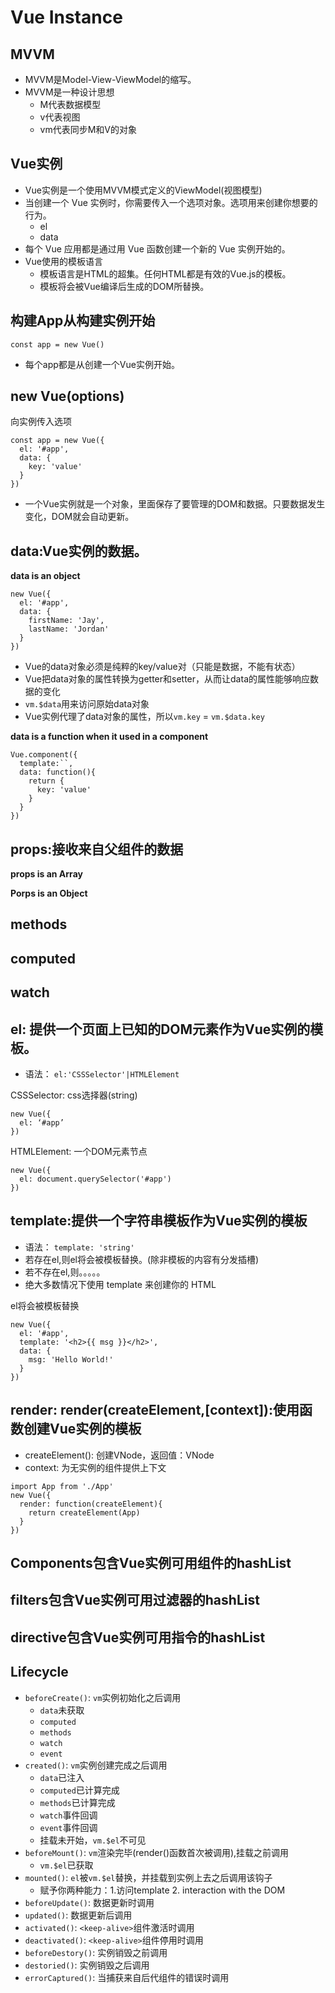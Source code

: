 # Vue Instance

## MVVM
- MVVM是Model-View-ViewModel的缩写。
- MVVM是一种设计思想
  - M代表数据模型
  - v代表视图
  - vm代表同步M和V的对象

## Vue实例
- Vue实例是一个使用MVVM模式定义的ViewModel(视图模型)
- 当创建一个 Vue 实例时，你需要传入一个选项对象。选项用来创建你想要的行为。
  - el
  - data
- 每个 Vue 应用都是通过用 Vue 函数创建一个新的 Vue 实例开始的。
- Vue使用的模板语言
  - 模板语言是HTML的超集。任何HTML都是有效的Vue.js的模板。
  - 模板将会被Vue编译后生成的DOM所替换。

## 构建App从构建实例开始
```
const app = new Vue()
```
- 每个app都是从创建一个Vue实例开始。

## new Vue(options)
向实例传入选项
```
const app = new Vue({
  el: '#app',
  data: {
    key: 'value'
  }
})
```
- 一个Vue实例就是一个对象，里面保存了要管理的DOM和数据。只要数据发生变化，DOM就会自动更新。



## data:Vue实例的数据。
**data is an object**
```
new Vue({
  el: '#app',
  data: {
    firstName: 'Jay',
    lastName: 'Jordan'
  }
})
```
- Vue的data对象必须是纯粹的key/value对（只能是数据，不能有状态）
- Vue把data对象的属性转换为getter和setter，从而让data的属性能够响应数据的变化
- `vm.$data`用来访问原始data对象
- Vue实例代理了data对象的属性，所以`vm.key` = `vm.$data.key`

**data is a function when it used in a component**
```
Vue.component({
  template:``,
  data: function(){
    return {
      key: 'value'
    }
  }
})
```

## props:接收来自父组件的数据
**props is an Array**

**Porps is an Object**

## methods

## computed

## watch

## el: 提供一个页面上已知的DOM元素作为Vue实例的模板。
- 语法： `el:'CSSSelector'|HTMLElement `

CSSSelector: css选择器(string)
```
new Vue({
  el: ‘#app’
})

```
HTMLElement: 一个DOM元素节点
```
new Vue({
  el: document.querySelector('#app')
})
```


## template:提供一个字符串模板作为Vue实例的模板
- 语法： `template: 'string'`
- 若存在el,则el将会被模板替换。(除非模板的内容有分发插槽)
- 若不存在el,则。。。。。
- 绝大多数情况下使用 template 来创建你的 HTML

el将会被模板替换
```
new Vue({
  el: '#app',
  template: '<h2>{{ msg }}</h2>',
  data: {
    msg: 'Hello World!'
  }
})
```

## render: render(createElement,[context]):使用函数创建Vue实例的模板
- createElement(): 创建VNode，返回值：VNode
- context: 为无实例的组件提供上下文
```
import App from './App'
new Vue({
  render: function(createElement){
    return createElement(App)
  }
})
```
## Components包含Vue实例可用组件的hashList

## filters包含Vue实例可用过滤器的hashList

## directive包含Vue实例可用指令的hashList

## Lifecycle

- `beforeCreate()`: `vm`实例初始化之后调用
  - `data`未获取
  - `computed`
  - `methods`
  - `watch`
  - `event`
- `created()`: `vm`实例创建完成之后调用
  - `data`已注入
  - `computed`已计算完成
  - `methods`已计算完成
  - `watch`事件回调
  - `event`事件回调
  - 挂载未开始，`vm.$el`不可见
- `beforeMount()`: `vm`渲染完毕(render()函数首次被调用),挂载之前调用
  - `vm.$el`已获取
- `mounted()`: `el`被`vm.$el`替换，并挂载到实例上去之后调用该钩子
  -  赋予你两种能力：1.访问template 2. interaction with the DOM
- `beforeUpdate()`: 数据更新时调用
- `updated()`: 数据更新后调用
- `activated()`: `<keep-alive>`组件激活时调用
- `deactivated()`: `<keep-alive>`组件停用时调用
- `beforeDestory()`: 实例销毁之前调用
- `destoried()`: 实例销毁之后调用
- `errorCaptured()`: 当捕获来自后代组件的错误时调用
